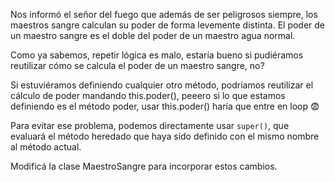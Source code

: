 Nos informó el señor del fuego que además de ser peligrosos siempre, los maestros sangre calculan su poder de forma levemente distinta. El poder de un maestro sangre es el doble del poder de un maestro agua normal.

Como ya sabemos, repetir lógica es malo, estaría bueno si pudiéramos reutilizar cómo se calcula el poder de un maestro sangre, no?

Si estuviéramos definiendo cualquier otro método, podríamos reutilizar el cálculo de poder mandando this.poder(), peeero si lo que estamos definiendo es el método poder, usar this.poder() haría que entre en loop :fearful:

Para evitar ese problema, podemos directamente usar `super()`, que evaluará el método heredado que haya sido definido con el mismo nombre al método actual.

Modificá la clase MaestroSangre para incorporar estos cambios.
